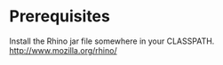 # Prerequisites

Install the Rhino jar file somewhere in your CLASSPATH.
http://www.mozilla.org/rhino/